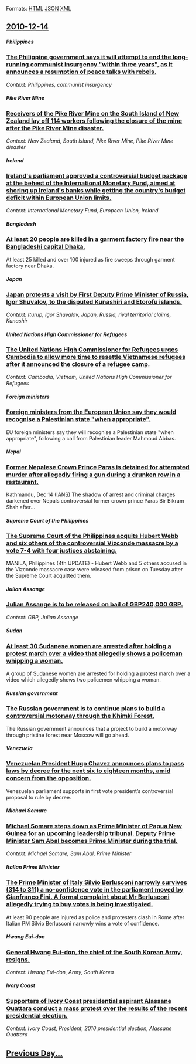 
Formats: [HTML](2010/12/14/index.html)  [JSON](2010/12/14/index.json)  [XML](2010/12/14/index.xml)  

## [2010-12-14](/news/2010/12/14/index.md)

##### Philippines
### [The Philippine government says it will attempt to end the long-running communist insurgency "within three years", as it announces a resumption of peace talks with rebels. ](/news/2010/12/14/the-philippine-government-says-it-will-attempt-to-end-the-long-running-communist-insurgency-within-three-years-as-it-announces-a-resumpti.md)
_Context: Philippines, communist insurgency_

##### Pike River Mine
### [Receivers of the Pike River Mine on the South Island of New Zealand lay off 114 workers following the closure of the mine after the Pike River Mine disaster. ](/news/2010/12/14/receivers-of-the-pike-river-mine-on-the-south-island-of-new-zealand-lay-off-114-workers-following-the-closure-of-the-mine-after-the-pike-riv.md)
_Context: New Zealand, South Island, Pike River Mine, Pike River Mine disaster_

##### Ireland
### [Ireland's parliament approved a controversial budget package at the behest of the International Monetary Fund, aimed at shoring up Ireland's banks while getting the country's budget deficit within European Union limits. ](/news/2010/12/14/ireland-s-parliament-approved-a-controversial-budget-package-at-the-behest-of-the-international-monetary-fund-aimed-at-shoring-up-ireland-s.md)
_Context: International Monetary Fund, European Union, Ireland_

##### Bangladesh
### [At least 20 people are killed in a garment factory fire near the Bangladeshi capital Dhaka. ](/news/2010/12/14/at-least-20-people-are-killed-in-a-garment-factory-fire-near-the-bangladeshi-capital-dhaka.md)
At least 25 killed and over 100 injured as fire sweeps through garment factory near Dhaka.

##### Japan
### [Japan protests a visit by First Deputy Prime Minister of Russia, Igor Shuvalov, to the disputed Kunashiri and Etorofu islands. ](/news/2010/12/14/japan-protests-a-visit-by-first-deputy-prime-minister-of-russia-igor-shuvalov-to-the-disputed-kunashiri-and-etorofu-islands.md)
_Context: Iturup, Igor Shuvalov, Japan, Russia, rival territorial claims, Kunashir_

##### United Nations High Commissioner for Refugees
### [The United Nations High Commissioner for Refugees urges Cambodia to allow more time to resettle Vietnamese refugees after it announced the closure of a refugee camp. ](/news/2010/12/14/the-united-nations-high-commissioner-for-refugees-urges-cambodia-to-allow-more-time-to-resettle-vietnamese-refugees-after-it-announced-the-c.md)
_Context: Cambodia, Vietnam, United Nations High Commissioner for Refugees_

##### Foreign ministers
### [Foreign ministers from the European Union say they would recognise a Palestinian state "when appropriate". ](/news/2010/12/14/foreign-ministers-from-the-european-union-say-they-would-recognise-a-palestinian-state-when-appropriate.md)
EU foreign ministers say they will recognise a Palestinian state &quot;when appropriate&quot;, following a call from Palestinian leader Mahmoud Abbas.

##### Nepal
### [Former Nepalese Crown Prince Paras is detained for attempted murder after allegedly firing a gun during a drunken row in a restaurant. ](/news/2010/12/14/former-nepalese-crown-prince-paras-is-detained-for-attempted-murder-after-allegedly-firing-a-gun-during-a-drunken-row-in-a-restaurant.md)
Kathmandu, Dec 14 (IANS) The shadow of arrest and criminal charges darkened over Nepals controversial former crown prince Paras Bir Bikram Shah after...

##### Supreme Court of the Philippines
### [The Supreme Court of the Philippines acquits Hubert Webb and six others of the controversial Vizconde massacre by a vote 7-4 with four justices abstaining. ](/news/2010/12/14/the-supreme-court-of-the-philippines-acquits-hubert-webb-and-six-others-of-the-controversial-vizconde-massacre-by-a-vote-7a4-with-four-jus.md)
MANILA, Philippines (4th UPDATE) - Hubert Webb and 5 others accused in the Vizconde massacre case were released from prison on Tuesday after the Supreme Court acquitted them.

##### Julian Assange
### [Julian Assange is to be released on bail of GBP240,000 GBP. ](/news/2010/12/14/julian-assange-is-to-be-released-on-bail-of-agbp240-000-gbp.md)
_Context: GBP, Julian Assange_

##### Sudan
### [At least 30 Sudanese women are arrested after holding a protest march over a video that allegedly shows a policeman whipping a woman. ](/news/2010/12/14/at-least-30-sudanese-women-are-arrested-after-holding-a-protest-march-over-a-video-that-allegedly-shows-a-policeman-whipping-a-woman.md)
A group of Sudanese women are arrested for holding a protest march over a video which allegedly shows two policemen whipping a woman.

##### Russian government
### [The Russian government is to continue plans to build a controversial motorway through the Khimki Forest. ](/news/2010/12/14/the-russian-government-is-to-continue-plans-to-build-a-controversial-motorway-through-the-khimki-forest.md)
The Russian government announces that a project to build a motorway through pristine forest near Moscow will go ahead.

##### Venezuela
### [Venezuelan President Hugo Chavez announces plans to pass laws by decree for the next six to eighteen months, amid concern from the opposition. ](/news/2010/12/14/venezuelan-president-hugo-cha-vez-announces-plans-to-pass-laws-by-decree-for-the-next-six-to-eighteen-months-amid-concern-from-the-oppositi.md)
Venezuelan parliament supports in first vote president’s controversial proposal to rule by decree.

##### Michael Somare
### [Michael Somare steps down as Prime Minister of Papua New Guinea for an upcoming leadership tribunal. Deputy Prime Minister Sam Abal becomes Prime Minister during the trial. ](/news/2010/12/14/michael-somare-steps-down-as-prime-minister-of-papua-new-guinea-for-an-upcoming-leadership-tribunal-deputy-prime-minister-sam-abal-becomes.md)
_Context: Michael Somare, Sam Abal, Prime Minister_

##### Italian Prime Minister
### [The Prime Minister of Italy Silvio Berlusconi narrowly survives (314 to 311) a no-confidence vote in the parliament moved by Gianfranco Fini. A formal complaint about Mr Berlusconi allegedly trying to buy votes is being investigated. ](/news/2010/12/14/the-prime-minister-of-italy-silvio-berlusconi-narrowly-survives-314-to-311-a-no-confidence-vote-in-the-parliament-moved-by-gianfranco-fini.md)
At least 90 people are injured as police and protesters clash in Rome after Italian PM Silvio Berlusconi narrowly wins a vote of confidence.

##### Hwang Eui-don
### [General Hwang Eui-don, the chief of the South Korean Army, resigns. ](/news/2010/12/14/general-hwang-eui-don-the-chief-of-the-south-korean-army-resigns.md)
_Context: Hwang Eui-don, Army, South Korea_

##### Ivory Coast
### [Supporters of Ivory Coast presidential aspirant Alassane Ouattara conduct a mass protest over the results of the recent presidential election. ](/news/2010/12/14/supporters-of-ivory-coast-presidential-aspirant-alassane-ouattara-conduct-a-mass-protest-over-the-results-of-the-recent-presidential-electio.md)
_Context: Ivory Coast, President, 2010 presidential election, Alassane Ouattara_

## [Previous Day...](/news/2010/12/13/index.md)


